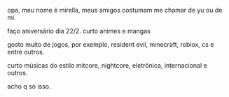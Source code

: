 opa, meu nome é mirella, meus amigos costumam me chamar de yu ou de mi.

faço aniversário dia 22/2.
curto animes e mangas

gosto muito de jogos, por exemplo, resident evil, minecraft, roblox, cs e entre outros.

curto músicas do estilo mitcore, nightcore, eletrônica, internacional e outros.

acho q só isso.

